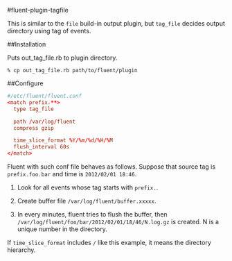 #fluent-plugin-tagfile

This is similar to the `file` build-in output plugin, but `tag_file` decides output directory using tag of events.

##Installation

Puts out_tag_file.rb to plugin directory.

```shell
% cp out_tag_file.rb path/to/fluent/plugin
```

##Configure

```conf
#/etc/fluent/fluent.conf
<match prefix.**>
  type tag_file

  path /var/log/fluent
  compress gzip

  time_slice_format %Y/%m/%d/%H/%M
  flush_interval 60s
</match>
```

Fluent with such conf file behaves as follows. Suppose that source tag is `prefix.foo.bar` and time is `2012/02/01 18:46`.

1. Look for all events whose tag starts with `prefix.`.

2. Create buffer file `/var/log/fluent/buffer.xxxxx`.

3. In every minutes, fluent tries to flush the buffer, then `/var/log/fluent/foo/bar/2012/02/01/18/46/N.log.gz` is created. N is a unique number in the directory.

If `time_slice_format` includes `/` like this example, it means the directory hierarchy.
